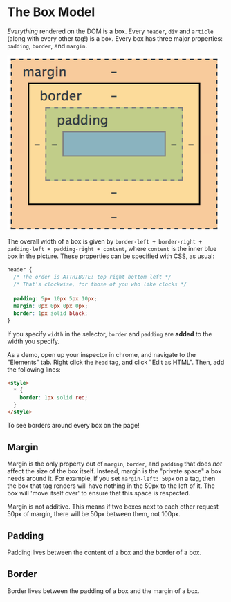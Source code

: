 # The Box Model

_Everything_ rendered on the DOM is a box. Every `header`,
`div` and `article` (along with every other tag!) is a box. Every box
has three major properties: `padding`, `border`, and `margin`.

![Box Model](./images/box-model.png?raw=true)

The overall width of a box is given by `border-left + border-right +
padding-left + padding-right + content`, where `content` is the inner
blue box in the picture. These properties can be specified with CSS,
as usual:

```css
header {
  /* The order is ATTRIBUTE: top right bottom left */
  /* That's clockwise, for those of you who like clocks */

  padding: 5px 10px 5px 10px;
  margin: 0px 0px 0px 0px;
  border: 1px solid black;
}
```

If you specify `width` in the selector, `border` and `padding` are
**added** to the width you specify.

As a demo, open up your inspector in chrome, and navigate to the
"Elements" tab. Right click the `head` tag, and click "Edit as HTML".
Then, add the following lines:

```html
<style>
  * {
    border: 1px solid red;
  }
</style>
```

To see borders around every box on the page!

## Margin

Margin is the only property out of `margin`, `border`, and `padding`
that does _not_ affect the size of the box itself. Instead, margin is
the "private space" a box needs around it. For example, if you set
`margin-left: 50px` on a tag, then the box that tag renders will have
nothing in the 50px to the left of it. The box will 'move itself over'
to ensure that this space is respected.

Margin is not additive. This means if two boxes next to each other
request 50px of margin, there will be 50px between them, not 100px.

## Padding

Padding lives between the content of a box and the border of a box.

## Border

Border lives between the padding of a box and the margin of a box.
